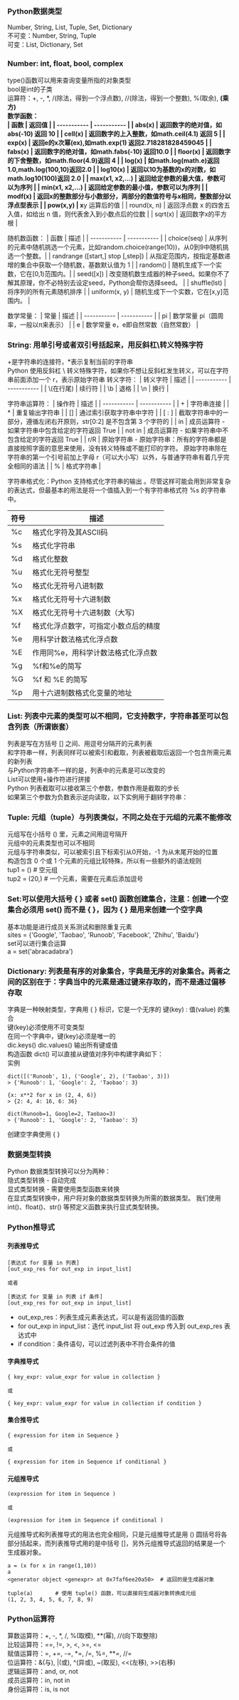 ### Python数据类型
Number, String, List, Tuple, Set, Dictionary  
不可变：Number, String, Tuple  
可变：List, Dictionary, Set

### Number: int, float, bool, complex
type()函数可以用来查询变量所指的对象类型  
bool是int的子类  
运算符：+, -, *, /(除法，得到一个浮点数), //(除法，得到一个整数), %(取余), **(乘方)  
数学函数：  
| 函数     | 返回值 |
| ----------- | ----------- |
| abs(x)     | 返回数字的绝对值，如abs(-10) 返回 10 |
| cell(x)  | 返回数字的上入整数，如math.ceil(4.1) 返回 5       |
| exp(x)   | 返回e的x次幂(ex),如math.exp(1) 返回2.718281828459045 |
| fabs(x) | 返回数字的绝对值，如math.fabs(-10) 返回10.0 |
| floor(x) | 返回数字的下舍整数，如math.floor(4.9)返回 4 |
| log(x) | 如math.log(math.e)返回1.0,math.log(100,10)返回2.0 |
| log10(x) | 返回以10为基数的x的对数，如math.log10(100)返回 2.0 |
| max(x1, x2,...) | 返回给定参数的最大值，参数可以为序列 |
| min(x1, x2,...) | 返回给定参数的最小值，参数可以为序列 |
| modf(x) | 返回x的整数部分与小数部分，两部分的数值符号与x相同，整数部分以浮点型表示 |
| pow(x,y) | x**y 运算后的值 |
| round(x, n) | 返回浮点数 x 的四舍五入值，如给出 n 值，则代表舍入到小数点后的位数 |
| sqrt(x) | 返回数字x的平方根 |

随机数函数：
| 函数 |	描述 |
| ----------- | ----------- |
| choice(seq) |	从序列的元素中随机挑选一个元素，比如random.choice(range(10))，从0到9中随机挑选一个整数。|
| randrange ([start,] stop [,step]) | 从指定范围内，按指定基数递增的集合中获取一个随机数，基数默认值为 1 |
| random() |	随机生成下一个实数，它在[0,1)范围内。|
| seed([x])	 | 改变随机数生成器的种子seed。如果你不了解其原理，你不必特别去设定seed，Python会帮你选择seed。 |
| shuffle(lst) |	将序列的所有元素随机排序 |
| uniform(x, y) | 	随机生成下一个实数，它在[x,y]范围内。 |

数学常量：
| 常量	| 描述 |
| ----------- | ----------- |
| pi |	数学常量 pi（圆周率，一般以π来表示） |
| e |	数学常量 e，e即自然常数（自然常数） |

### String: 用单引号或者双引号括起来，用反斜杠\转义特殊字符
+是字符串的连接符，*表示复制当前的字符串  
Python 使用反斜杠 \ 转义特殊字符，如果你不想让反斜杠发生转义，可以在字符串前面添加一个 r，表示原始字符串
转义字符：
| 转义字符	| 描述 |
| ----------- | ----------- |
| \\(在行尾) | 续行符 | 
| \b |  退格  |
| \n | 换行 |

字符串运算符：
| 操作符	| 描述 |
| ----------- | ----------- |
| + | 字符串连接 |
| *	| 重复输出字符串 |
| [] | 通过索引获取字符串中字符 |
| [ : ]	| 截取字符串中的一部分，遵循左闭右开原则，str[0:2] 是不包含第 3 个字符的 |
| in |	成员运算符 - 如果字符串中包含给定的字符返回 True |
| not in |	成员运算符 - 如果字符串中不包含给定的字符返回 True |
| r/R |	原始字符串 - 原始字符串：所有的字符串都是直接按照字面的意思来使用，没有转义特殊或不能打印的字符。 原始字符串除在字符串的第一个引号前加上字母 r（可以大小写）以外，与普通字符串有着几乎完全相同的语法 |	
| %	| 格式字符串 |	

字符串格式化：Python 支持格式化字符串的输出 。尽管这样可能会用到非常复杂的表达式，但最基本的用法是将一个值插入到一个有字符串格式符 %s 的字符串中。

| 符号 |	描述 |
| ----------- | ----------- |
| %c | 格式化字符及其ASCII码 |
| %s | 格式化字符串 |
| %d | 格式化整数 |
| %u | 格式化无符号整型 |
| %o | 格式化无符号八进制数 |
| %x | 格式化无符号十六进制数 |
| %X | 格式化无符号十六进制数（大写) |
| %f | 格式化浮点数字，可指定小数点后的精度 |
| %e | 用科学计数法格式化浮点数 |
| %E | 作用同%e，用科学计数法格式化浮点数 |
| %g | %f和%e的简写 |
| %G | %f 和 %E 的简写 |
| %p | 用十六进制数格式化变量的地址 |


### List: 列表中元素的类型可以不相同，它支持数字，字符串甚至可以包含列表（所谓嵌套）
列表是写在方括号 [] 之间、用逗号分隔开的元素列表  
和字符串一样，列表同样可以被索引和截取，列表被截取后返回一个包含所需元素的新列表  
与Python字符串不一样的是，列表中的元素是可以改变的  
List可以使用+操作符进行拼接  
Python 列表截取可以接收第三个参数，参数作用是截取的步长  
如果第三个参数为负数表示逆向读取，以下实例用于翻转字符串：  

### Tuple: 元组（tuple）与列表类似，不同之处在于元组的元素不能修改
元组写在小括号 () 里，元素之间用逗号隔开  
元组中的元素类型也可以不相同  
元组与字符串类似，可以被索引且下标索引从0开始，-1 为从末尾开始的位置  
构造包含 0 个或 1 个元素的元组比较特殊，所以有一些额外的语法规则  
tup1 = ()    # 空元组  
tup2 = (20,) # 一个元素，需要在元素后添加逗号  

### Set:可以使用大括号 { } 或者 set() 函数创建集合，注意：创建一个空集合必须用 set() 而不是 { }，因为 { } 是用来创建一个空字典
基本功能是进行成员关系测试和删除重复元素  
sites = {'Google', 'Taobao', 'Runoob', 'Facebook', 'Zhihu', 'Baidu'}  
set可以进行集合运算  
a = set('abracadabra')  

### Dictionary: 列表是有序的对象集合，字典是无序的对象集合。两者之间的区别在于：字典当中的元素是通过键来存取的，而不是通过偏移存取
字典是一种映射类型，字典用 { } 标识，它是一个无序的 键(key) : 值(value) 的集合  
键(key)必须使用不可变类型  
在同一个字典中，键(key)必须是唯一的  
dic.keys() dic.values() 输出所有键或值  
构造函数 dict() 可以直接从键值对序列中构建字典如下：  
实例  

    dict([('Runoob', 1), ('Google', 2), ('Taobao', 3)])  
    > {'Runoob': 1, 'Google': 2, 'Taobao': 3}  

    {x: x**2 for x in (2, 4, 6)}  
    > {2: 4, 4: 16, 6: 36}  

    dict(Runoob=1, Google=2, Taobao=3)  
    > {'Runoob': 1, 'Google': 2, 'Taobao': 3} 

创建空字典使用 { }  

### 数据类型转换
Python 数据类型转换可以分为两种：  
隐式类型转换 - 自动完成  
显式类型转换 - 需要使用类型函数来转换  
在显式类型转换中，用户将对象的数据类型转换为所需的数据类型。 我们使用 int()、float()、str() 等预定义函数来执行显式类型转换。  

### Python推导式
#### 列表推导式
    [表达式 for 变量 in 列表] 
    [out_exp_res for out_exp in input_list]

    或者

    [表达式 for 变量 in 列表 if 条件]
    [out_exp_res for out_exp in input_list]

- out_exp_res：列表生成元素表达式，可以是有返回值的函数
- for out_exp in input_list：迭代 input_list 将 out_exp 传入到 out_exp_res 表达式中
- if condition：条件语句，可以过滤列表中不符合条件的值

#### 字典推导式
    { key_expr: value_expr for value in collection }

    或

    { key_expr: value_expr for value in collection if condition }

#### 集合推导式
    { expression for item in Sequence }

    或

    { expression for item in Sequence if conditional }

#### 元组推导式
    (expression for item in Sequence )

    或

    (expression for item in Sequence if conditional )
元组推导式和列表推导式的用法也完全相同，只是元组推导式是用 () 圆括号将各部分括起来，而列表推导式用的是中括号 []，另外元组推导式返回的结果是一个生成器对象。

    a = (x for x in range(1,10))
    a
    <generator object <genexpr> at 0x7faf6ee20a50>  # 返回的是生成器对象

    tuple(a)       # 使用 tuple() 函数，可以直接将生成器对象转换成元组
    (1, 2, 3, 4, 5, 6, 7, 8, 9)

### Python运算符
算数运算符：+, -, *, /, %(取模), **(幂), //(向下取整除)  
比较运算符：==, !=, >, <, >=, <=  
赋值运算符：=, +=, -=, *=, /=, %=, **=, //=  
位运算符：&(与), |(或), ^(异或), ~(取反), <<(左移), >>(右移)  
逻辑运算符：and, or, not  
成员运算符：in, not in  
身份运算符：is, is not  